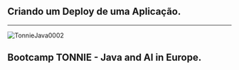 ## Criando um Deploy de uma Aplicação.
---
![TonnieJava0002](https://github.com/user-attachments/assets/e67eb8a5-c9a3-44b8-bd6e-fe4bd4c81adc)

**Bootcamp TONNIE - Java and AI in Europe.**
---



